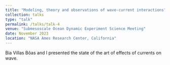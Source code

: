 ```yaml
---
title: "Modeling, theory and observations of wave-current interactions"
collection: talks
type: "talk"
permalink: /talks/talk-4
venue: "Submesoscale Ocean Dynamic Experiment Science Meeting"
date: November 2023
location: "NASA Ames Research Center, California"
---
```


Bia Villas Bôas and I presented the state of the art of effects of currents on wave.

